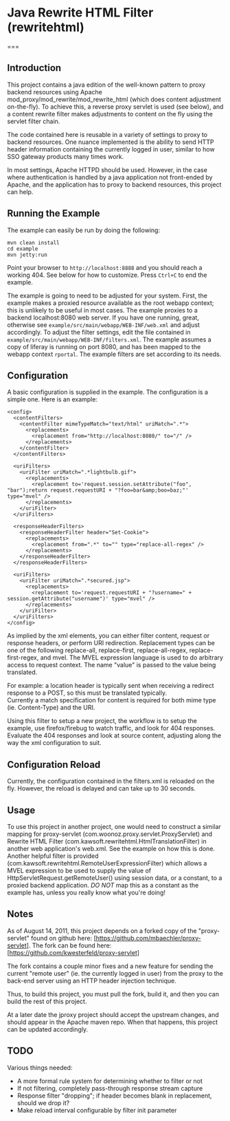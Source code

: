 # Java Rewrite HTML Filter (rewritehtml)
===

## Introduction

This project contains a java edition of the well-known pattern to proxy
backend resources using Apache mod_proxy/mod_rewrite/mod_rewrite_html 
(which does content adjustment on-the-fly).  To achieve this, a reverse 
proxy servlet is used (see below), and a content rewrite filter makes 
adjustments to content on the fly using the servlet filter chain.

The code contained here is reusable in a variety of settings to proxy to
backend resources.  One nuance implemented is the ability to send HTTP
header information containing the currently logged in user, similar to 
how SSO gateway products many times work.

In most settings, Apache HTTPD should be used.  However, in the case 
where authentication is handled by a java application not front-ended 
by Apache, and the application has to proxy to backend resources, this
project can help.  

## Running the Example

The example can easily be run by doing the following:

    mvn clean install
    cd example
    mvn jetty:run

Point your browser to `http://localhost:8888` and you should reach a working
404.  See below for how to customize.  Press `Ctrl+C` to end the example.

The example is going to need to be adjusted for your system.  First, the
example makes a proxied resource available as the root webapp context; 
this is unlikely to be useful in most cases.  The example proxies to a
backend localhost:8080 web server.  If you have one running, great, otherwise
see `example/src/main/webapp/WEB-INF/web.xml` and adjust accordingly.
To adjust the filter settings, edit the file contained in 
`example/src/main/webapp/WEB-INF/filters.xml`.  The example assumes a copy of
liferay is running on port 8080, and has been mapped to the webapp context
`rportal`.  The example filters are set according to its needs.

## Configuration

A basic configuration is supplied in the example.  The configuration is a 
simple one.  Here is an example:

	<config>
	  <contentFilters>
		<contentFilter mimeTypeMatch="text/html" uriMatch=".*">
		  <replacements>
			<replacement from="http://localhost:8080/" to="/" />
		  </replacements>
		</contentFilter>
	  </contentFilters>
  
	  <uriFilters>
		<uriFilter uriMatch=".*lightbulb.gif">
		  <replacements>
			<replacement to='request.session.setAttribute("foo", "bar");return request.requestURI + "?foo=bar&amp;boo=baz;"' type="mvel" />
		  </replacements>
		</uriFilter>
	  </uriFilters>
	
	  <responseHeaderFilters>
		<responseHeaderFilter header="Set-Cookie">
		  <replacements>
			<replacement from=".*" to="" type="replace-all-regex" />
		  </replacements>
		</responseHeaderFilter>
	  </responseHeaderFilters>
  
	  <uriFilters>
		<uriFilter uriMatch=".*secured.jsp">
		  <replacements>
			<replacement to='request.requestURI + "?username=" + session.getAttribute("username")' type="mvel" />
		  </replacements>
		</uriFilter>
	  </uriFilters>
	</config>

As implied by the xml elements, you can either filter content, request or 
response headers, or perform URI redirection.  Replacement types can
be one of the following replace-all, replace-first, replace-all-regex,
replace-first-regex, and mvel.  The MVEL expression language is used
to do arbitrary access to request context.  The name "value" is passed
to the value being translated.

For example: a location header is typically sent when receiving a 
redirect response to a POST, so this must be translated typically.  
Currently a match specification for content is required for both 
mime type (ie. Content-Type) and the URI. 

Using this filter to setup a new project, the workflow is to setup 
the example, use firefox/firebug to watch traffic, and look for 404
responses.  Evaluate the 404 responses and look at source content, adjusting
along the way the xml configuration to suit.

## Configuration Reload

Currently, the configuration contained in the filters.xml is reloaded 
on the fly.  However, the reload is delayed and can take up to 30 seconds.

## Usage

To use this project in another project, one would need to construct a similar
mapping for proxy-servlet (com.woonoz.proxy.servlet.ProxyServlet) and 
Rewrite HTML Filter (com.kawsoft.rewritehtml.HtmlTranslationFilter) in another 
web application's web.xml.  See the example on how this is done.  Another helpful
filter is provided (com.kawsoft.rewritehtml.RemoteUserExpressionFilter)
which allows a MVEL expression to be used to supply the value of 
HttpServletRequest.getRemoteUser() using session data, or a constant,
to a proxied backend application.  *DO NOT* map this as a constant as the 
example has, unless you really know what you're doing!  

## Notes 

As of August 14, 2011, this project depends on a forked copy of the 
"proxy-servlet" found on github here: [https://github.com/mbaechler/proxy-servlet].
The fork can be found here: [https://github.com/kwesterfeld/proxy-servlet]

The fork contains a couple minor fixes and a new feature for sending
the current "remote user" (ie. the currently logged in user) from the proxy
to the back-end server using an HTTP header injection technique.

Thus, to build this project, you must pull the fork, build it, and then
you can build the rest of this project.

At a later date the jproxy project should accept the upstream changes, 
and should appear in the Apache maven repo.  When that happens, this 
project can be updated accordingly.

## TODO

Various things needed:

  - A more formal rule system for determining whether to filter or not
  - If not filtering, completely pass-through response stream capture
  - Response filter "dropping"; if header becomes blank in replacement, should we drop it?
  - Make reload interval configurable by filter init parameter
